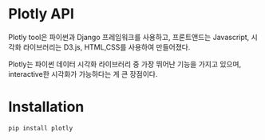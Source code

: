 # Plotly API

Plotly tool은 파이썬과 Django 프레임워크를 사용하고,
프론트앤드는 Javascript,
시각화 라이브러리는 D3.js, HTML,CSS를 사용하여 만들어졌다.

Plotly는 파이썬 데이터 시각화 라이브러리 중 가장 뛰어난 기능을 가지고 있으며,
interactive한 시각화가 가능하다는 게 큰 장점이다.

# Installation 

```
pip install plotly
```

